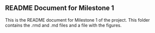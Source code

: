## README Document for Milestone 1

This is the README document for Milestone 1 of the project. This folder contains the .rmd and .md files and a file with the figures.
